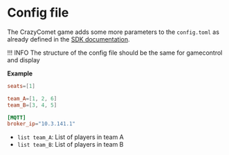 # Config file

The CrazyComet game adds some more parameters to the `config.toml` as already defined in the [SDK documentation](https://4d-game.github.io/sdk/gamecontrol-sdk/config-file/).

!!! INFO
    The structure of the config file should be the same for gamecontrol and display

**Example**
```toml
seats=[1]

team_A=[1, 2, 6]
team_B=[3, 4, 5]

[MQTT]
broker_ip="10.3.141.1"
```

- `list team_A`: List of players in team A
- `list team_B`: List of players in team B